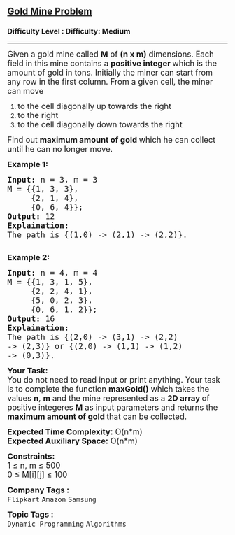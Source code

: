 <h2><a href="https://www.geeksforgeeks.org/problems/gold-mine-problem2608/1?page=15&sortBy=submissions">Gold Mine Problem</a></h2><h3>Difficulty Level : Difficulty: Medium</h3><hr><div class="problems_problem_content__Xm_eO"><p><span style="font-size: 18px;">Given a gold mine called&nbsp;<strong>M</strong>&nbsp;of <strong>(n x&nbsp;m)</strong> dimensions. Each field in this mine contains a <strong>positive integer </strong>which is the amount of gold in tons. Initially the miner can start from any row in the first column. From&nbsp;a given cell, the miner can move </span></p>
<ol>
<li><span style="font-size: 18px;">to the cell diagonally up towards the right&nbsp;</span></li>
<li><span style="font-size: 18px;">to the right</span></li>
<li><span style="font-size: 18px;">to the cell&nbsp;diagonally down towards the right</span></li>
</ol>
<p><span style="font-size: 18px;">Find out <strong>maximum amount of gold </strong>which he can collect until he can no longer move.</span></p>
<p><strong><span style="font-size: 18px;">Example 1:</span></strong></p>
<pre><span style="font-size: 18px;"><strong>Input:</strong> n = 3, m = 3
M = {{1, 3, 3},
     {2, 1, 4},
     {0, 6, 4}};
<strong>Output:</strong> 12
<strong>Explaination:</strong> 
The path is {(1,0) -&gt; (2,1) -&gt; (2,2)}.</span></pre>
<p><br><strong><span style="font-size: 18px;">Example 2:</span></strong></p>
<pre><span style="font-size: 18px;"><strong>Input:</strong> n = 4, m = 4
M = {{1, 3, 1, 5},
     {2, 2, 4, 1},
     {5, 0, 2, 3},
     {0, 6, 1, 2}};
<strong>Output:</strong> 16
<strong>Explaination:</strong> 
The path is {(2,0) -&gt; (3,1) -&gt; (2,2) 
-&gt; (2,3)} or {(2,0) -&gt; (1,1) -&gt; (1,2) 
-&gt; (0,3)}.</span></pre>
<p><span style="font-size: 18px;"><strong>Your Task:</strong><br>You do not need to read input or print anything. Your task is to complete the function <strong>maxGold()</strong> which takes the values <strong>n</strong>, <strong>m</strong> and the mine represented as a <strong>2D array </strong>of positive integeres <strong>M</strong> as input parameters and returns the <strong>maximum amount of gold </strong>that can be collected.</span></p>
<p><span style="font-size: 18px;"><strong>Expected Time Complexity:</strong> O(n*m)<br><strong>Expected Auxiliary Space:</strong> O(n*m)</span></p>
<p><span style="font-size: 18px;"><strong>Constraints:</strong><br>1 ≤ n, m ≤ 500<br></span><span style="font-size: 18px;">0 ≤ M[i][j] ≤ 100</span></p></div><p><span style=font-size:18px><strong>Company Tags : </strong><br><code>Flipkart</code>&nbsp;<code>Amazon</code>&nbsp;<code>Samsung</code>&nbsp;<br><p><span style=font-size:18px><strong>Topic Tags : </strong><br><code>Dynamic Programming</code>&nbsp;<code>Algorithms</code>&nbsp;